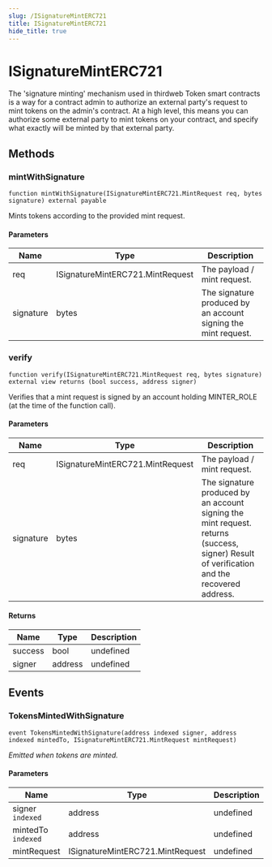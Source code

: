 ```yaml
---
slug: /ISignatureMintERC721
title: ISignatureMintERC721
hide_title: true
---
```

# ISignatureMintERC721





The &#39;signature minting&#39; mechanism used in thirdweb Token smart contracts is a way for a contract admin to authorize an external party&#39;s  request to mint tokens on the admin&#39;s contract.  At a high level, this means you can authorize some external party to mint tokens on your contract, and specify what exactly will be  minted by that external party.



## Methods

### mintWithSignature

```solidity
function mintWithSignature(ISignatureMintERC721.MintRequest req, bytes signature) external payable
```

Mints tokens according to the provided mint request.



#### Parameters

| Name | Type | Description |
|---|---|---|
| req | ISignatureMintERC721.MintRequest | The payload / mint request.
| signature | bytes | The signature produced by an account signing the mint request.

### verify

```solidity
function verify(ISignatureMintERC721.MintRequest req, bytes signature) external view returns (bool success, address signer)
```

Verifies that a mint request is signed by an account holding          MINTER_ROLE (at the time of the function call).



#### Parameters

| Name | Type | Description |
|---|---|---|
| req | ISignatureMintERC721.MintRequest | The payload / mint request.
| signature | bytes | The signature produced by an account signing the mint request.  returns (success, signer) Result of verification and the recovered address.

#### Returns

| Name | Type | Description |
|---|---|---|
| success | bool | undefined
| signer | address | undefined



## Events

### TokensMintedWithSignature

```solidity
event TokensMintedWithSignature(address indexed signer, address indexed mintedTo, ISignatureMintERC721.MintRequest mintRequest)
```



*Emitted when tokens are minted.*

#### Parameters

| Name | Type | Description |
|---|---|---|
| signer `indexed` | address | undefined |
| mintedTo `indexed` | address | undefined |
| mintRequest  | ISignatureMintERC721.MintRequest | undefined |


